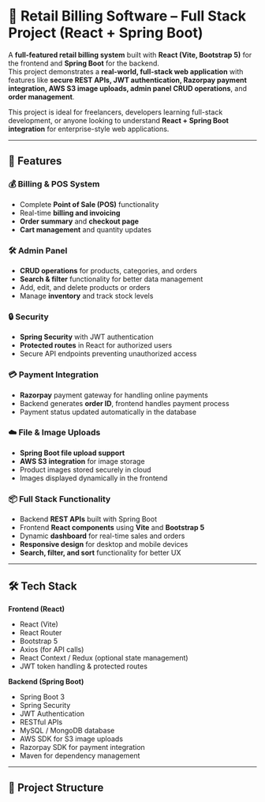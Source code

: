 # 🛒 Retail Billing Software – Full Stack Project (React + Spring Boot)

A **full-featured retail billing system** built with **React (Vite, Bootstrap 5)** for the frontend and **Spring Boot** for the backend.  
This project demonstrates a **real-world, full-stack web application** with features like **secure REST APIs, JWT authentication, Razorpay payment integration, AWS S3 image uploads, admin panel CRUD operations**, and **order management**.

This project is ideal for freelancers, developers learning full-stack development, or anyone looking to understand **React + Spring Boot integration** for enterprise-style web applications.

---

## 🌟 Features

### 💰 Billing & POS System
- Complete **Point of Sale (POS)** functionality
- Real-time **billing and invoicing**
- **Order summary** and **checkout page**
- **Cart management** and quantity updates

### 🛠️ Admin Panel
- **CRUD operations** for products, categories, and orders
- **Search & filter** functionality for better data management
- Add, edit, and delete products or orders
- Manage **inventory** and track stock levels

### 🔒 Security
- **Spring Security** with JWT authentication
- **Protected routes** in React for authorized users
- Secure API endpoints preventing unauthorized access

### 💳 Payment Integration
- **Razorpay** payment gateway for handling online payments
- Backend generates **order ID**, frontend handles payment process
- Payment status updated automatically in the database

### ☁️ File & Image Uploads
- **Spring Boot file upload support**
- **AWS S3 integration** for image storage
- Product images stored securely in cloud
- Images displayed dynamically in the frontend

### 📦 Full Stack Functionality
- Backend **REST APIs** built with Spring Boot
- Frontend **React components** using **Vite** and **Bootstrap 5**
- Dynamic **dashboard** for real-time sales and orders
- **Responsive design** for desktop and mobile devices
- **Search, filter, and sort** functionality for better UX

---

## 🛠️ Tech Stack

**Frontend (React)**
- React (Vite)
- React Router
- Bootstrap 5
- Axios (for API calls)
- React Context / Redux (optional state management)
- JWT token handling & protected routes

**Backend (Spring Boot)**
- Spring Boot 3
- Spring Security
- JWT Authentication
- RESTful APIs
- MySQL / MongoDB database
- AWS SDK for S3 image uploads
- Razorpay SDK for payment integration
- Maven for dependency management

---

## 📂 Project Structure

